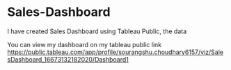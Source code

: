 # Sales-Dashboard
I have created Sales Dashboard using Tableau Public,
the data

You can view my dashboard on my tableau public link
https://public.tableau.com/app/profile/sourangshu.choudhary6157/viz/SalesDashboard_16673132182020/Dashboard1
